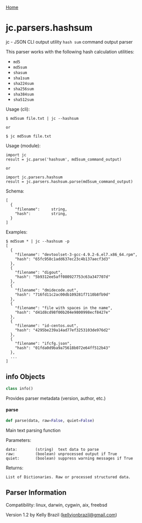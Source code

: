 [Home](https://kellyjonbrazil.github.io/jc/)
<a id="jc.parsers.hashsum"></a>

# jc.parsers.hashsum

jc - JSON CLI output utility `hash sum` command output parser

This parser works with the following hash calculation utilities:
- `md5`
- `md5sum`
- `shasum`
- `sha1sum`
- `sha224sum`
- `sha256sum`
- `sha384sum`
- `sha512sum`

Usage (cli):

    $ md5sum file.txt | jc --hashsum

    or

    $ jc md5sum file.txt

Usage (module):

    import jc
    result = jc.parse('hashsum', md5sum_command_output)

    or

    import jc.parsers.hashsum
    result = jc.parsers.hashsum.parse(md5sum_command_output)

Schema:

    [
      {
        "filename":     string,
        "hash":         string,
      }
    ]

Examples:

    $ md5sum * | jc --hashsum -p
    [
      {
        "filename": "devtoolset-3-gcc-4.9.2-6.el7.x86_64.rpm",
        "hash": "65fc958c1add637ec23c4b137aecf3d3"
      },
      {
        "filename": "digout",
        "hash": "5b9312ee5aff080927753c63a347707d"
      },
      {
        "filename": "dmidecode.out",
        "hash": "716fd11c2ac00db109281f7110b8fb9d"
      },
      {
        "filename": "file with spaces in the name",
        "hash": "d41d8cd98f00b204e9800998ecf8427e"
      },
      {
        "filename": "id-centos.out",
        "hash": "4295be239a14ad77ef3253103de976d2"
      },
      {
        "filename": "ifcfg.json",
        "hash": "01fda0d9ba9a75618b072e64ff512b43"
      },
      ...
    ]

<a id="jc.parsers.hashsum.info"></a>

## info Objects

```python
class info()
```

Provides parser metadata (version, author, etc.)

<a id="jc.parsers.hashsum.parse"></a>

#### parse

```python
def parse(data, raw=False, quiet=False)
```

Main text parsing function

Parameters:

    data:        (string)  text data to parse
    raw:         (boolean) unprocessed output if True
    quiet:       (boolean) suppress warning messages if True

Returns:

    List of Dictionaries. Raw or processed structured data.

## Parser Information
Compatibility:  linux, darwin, cygwin, aix, freebsd

Version 1.2 by Kelly Brazil (kellyjonbrazil@gmail.com)
